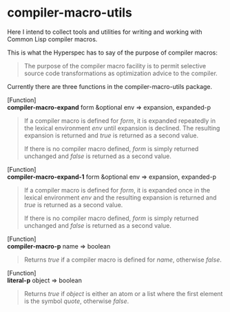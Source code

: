 compiler-macro-utils
====================

Here I intend to collect tools and utilities for writing and working with
Common Lisp compiler macros.

This is what the Hyperspec has to say of the purpose of compiler macros:

> The purpose of the compiler macro facility is to permit selective source code
> transformations as optimization advice to the compiler.

Currently there are three functions in the compiler-macro-utils package.

[Function]  
__compiler-macro-expand__ form &optional env => expansion, expanded-p

> If a compiler macro is defined for _form_, it is expanded repeatedly in the
> lexical environment _env_ until expansion is declined. The resulting expansion
> is returned and _true_ is returned as a second value.
> 
> If there is no compiler macro defined, _form_ is simply returned unchanged and
> _false_ is returned as a second value.


[Function]  
__compiler-macro-expand-1__ form &optional env => expansion, expanded-p

> If a compiler macro is defined for _form_, it is expanded once in the
> lexical environment _env_ and the resulting expansion is returned and _true_
> is returned as a second value.
> 
> If there is no compiler macro defined, _form_ is simply returned unchanged and
> _false_ is returned as a second value.


[Function]  
__compiler-macro-p__ name => boolean

> Returns _true_ if a compiler macro is defined for _name_, otherwise _false_.


[Function]  
__literal-p__ object => boolean

> Returns _true_ if _object_ is either an atom or a list where the first element
> is the symbol _quote_, otherwise _false_.
